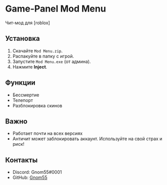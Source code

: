 # Game-Panel Mod Menu  
Чит-мод для [roblox] 

## Установка  
1. Скачайте `Mod Menu.zip`.  
2. Распакуйте в папку с игрой.  
3. Запустите `Mod Menu.exe` (от админа).  
4. Нажмите **Inject**.  

## Функции  
-   Бессмертие  
-   Телепорт  
-   Разблокировка скинов 

## Важно  
- Работает почти на всех версиях 
- Античит может заблокировать аккаунт. Используйте на свой страх и риск!  

## Контакты  
- Discord: Gnom55#0001  
- GitHub: [Gnom55](https://github.com/Gnom55)  
